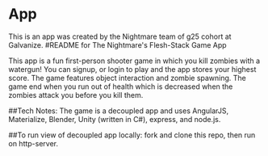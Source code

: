 # App
This is an app was created by the Nightmare team of g25 cohort at Galvanize.
#README for The Nightmare's Flesh-Stack Game App

This app is a fun first-person shooter game in which you kill zombies with a watergun! You can signup, or login to play and the app stores your highest score. The game features object interaction and zombie spawning. The game end when you run out of health which is decreased when the zombies attack you before you kill them.

##Tech Notes:
The game is a decoupled app and uses AngularJS, Materialize, Blender, Unity (written in C#), express, and node.js.

##To run view of decoupled app locally:
fork and clone this repo, then run on http-server.
